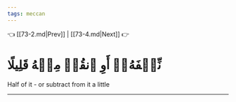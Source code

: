 ```yaml
---
tags: meccan
---
```


👈 [[73-2.md|Prev]] | [[73-4.md|Next]] 👉

# نِّصۡفَهُۥٓ أَوِ ٱنقُصۡ مِنۡهُ قَلِيلًا

Half of it - or subtract from it a little

---

